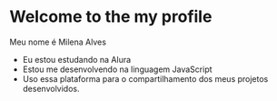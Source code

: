 # Welcome to the my profile #

Meu nome é Milena Alves

- Eu estou estudando na Alura
- Estou me desenvolvendo na linguagem JavaScript
- Uso essa plataforma para o compartilhamento dos meus projetos desenvolvidos.
  
